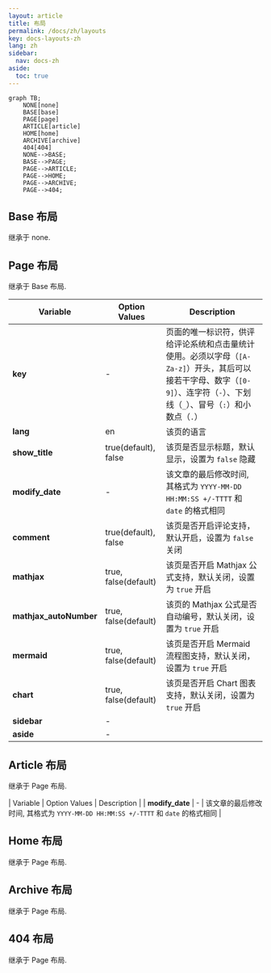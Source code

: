 ```yaml
---
layout: article
title: 布局
permalink: /docs/zh/layouts
key: docs-layouts-zh
lang: zh
sidebar:
  nav: docs-zh
aside:
  toc: true
---
```


```mermaid
graph TB;
    NONE[none]
    BASE[base]
    PAGE[page]
    ARTICLE[article]
    HOME[home]
    ARCHIVE[archive]
    404[404]
    NONE-->BASE;
    BASE-->PAGE;
    PAGE-->ARTICLE;
    PAGE-->HOME;
    PAGE-->ARCHIVE;
    PAGE-->404;
```

## Base 布局

继承于 none.

## Page 布局

继承于 Base 布局.

| Variable          | Option Values         | Description |
| ---               | ---                   | ---         |
| **key**           | -                     | 页面的唯一标识符，供评给评论系统和点击量统计使用。必须以字母（`[A-Za-z]`）开头，其后可以接若干字母、数字（`[0-9]`）、连字符（`-`）、下划线（`_`）、冒号（`:`）和小数点（`.`） |
| **lang**          | en                    | 该页的语言 |
| **show_title**    | true(default), false  | 该页是否显示标题，默认显示，设置为 `false` 隐藏 |
| **modify_date**   | -                     | 该文章的最后修改时间, 其格式为 `YYYY-MM-DD HH:MM:SS +/-TTTT` 和 `date` 的格式相同 |
| **comment**       | true(default), false  | 该页是否开启评论支持，默认开启，设置为 `false` 关闭 |
| **mathjax**       | true, false(default)  | 该页是否开启 Mathjax 公式支持，默认关闭，设置为 `true` 开启 |
| **mathjax_autoNumber** | true, false(default)  | 该页的 Mathjax 公式是否自动编号，默认关闭，设置为 `true` 开启 |
| **mermaid**       | true, false(default)  | 该页是否开启 Mermaid 流程图支持，默认关闭，设置为 `true` 开启 |
| **chart**         | true, false(default)  | 该页是否开启 Chart 图表支持，默认关闭，设置为 `true` 开启 |
| **sidebar**       | -                     | |
| **aside**         | -                     | |

## Article 布局

继承于 Page 布局.

| Variable          | Option Values         | Description |
| **modify_date**   | -                     | 该文章的最后修改时间, 其格式为 `YYYY-MM-DD HH:MM:SS +/-TTTT` 和 `date` 的格式相同 |

## Home 布局

继承于 Page 布局.

## Archive 布局

继承于 Page 布局.

## 404 布局

继承于 Page 布局.